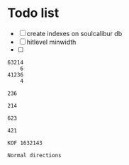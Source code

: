 
# Todo list
- [ ] create indexes on soulcalibur db 
- [ ] hitlevel minwidth
- [ ] 
    
    63214
        6
    41236
        4
    
    236

    214

    623

    421

    KOF 1632143

    Normal directions
    